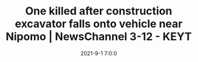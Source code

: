 ---
"title": "One killed after construction excavator falls onto vehicle near Nipomo | NewsChannel 3-12 - KEYT"
"date": "2021-9-1 7:0:0"
"feed_name": "GOOGLENEWSCONSTRUCTION"
"feed_website": "https://news.google.com/search?q=construction%2Bincident&hl=en-US&gl=US&ceid=US:en"
"feed_rss": "https://news.google.com/rss/search?q=construction%2Bincident&hl=en-US&gl=US&ceid=US:en"
"link": "https://keyt.com/news/san-luis-obispo-county/2021/09/01/sigalert-in-place-after-a-semi-crash-near-nipomo/"
"file": "_posts/2021-1-1-ab0a8714b6c547beb40a1a720b0df1126e431ff1.md"
"accident": "1"
"drilling": "0"
"dead": "0"
"injured": "0"
---